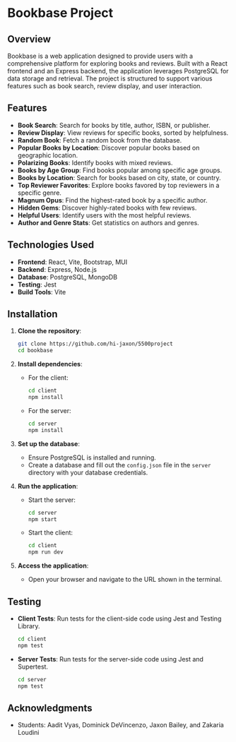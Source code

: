 # Bookbase Project

## Overview

Bookbase is a web application designed to provide users with a comprehensive platform for exploring books and reviews. Built with a React frontend and an Express backend, the application leverages PostgreSQL for data storage and retrieval. The project is structured to support various features such as book search, review display, and user interaction.

## Features

- **Book Search**: Search for books by title, author, ISBN, or publisher.
- **Review Display**: View reviews for specific books, sorted by helpfulness.
- **Random Book**: Fetch a random book from the database.
- **Popular Books by Location**: Discover popular books based on geographic location.
- **Polarizing Books**: Identify books with mixed reviews.
- **Books by Age Group**: Find books popular among specific age groups.
- **Books by Location**: Search for books based on city, state, or country.
- **Top Reviewer Favorites**: Explore books favored by top reviewers in a specific genre.
- **Magnum Opus**: Find the highest-rated book by a specific author.
- **Hidden Gems**: Discover highly-rated books with few reviews.
- **Helpful Users**: Identify users with the most helpful reviews.
- **Author and Genre Stats**: Get statistics on authors and genres.

## Technologies Used

- **Frontend**: React, Vite, Bootstrap, MUI
- **Backend**: Express, Node.js
- **Database**: PostgreSQL, MongoDB
- **Testing**: Jest
- **Build Tools**: Vite

## Installation

1. **Clone the repository**:
   ```bash
   git clone https://github.com/hi-jaxon/5500project
   cd bookbase
   ```

2. **Install dependencies**:
   - For the client:
     ```bash
     cd client
     npm install
     ```
   - For the server:
     ```bash
     cd server
     npm install
     ```

3. **Set up the database**:
   - Ensure PostgreSQL is installed and running.
   - Create a database and fill out the `config.json` file in the `server` directory with your database credentials.

4. **Run the application**:
   - Start the server:
     ```bash
     cd server
     npm start
     ```
   - Start the client:
     ```bash
     cd client
     npm run dev
     ```

5. **Access the application**:
   - Open your browser and navigate to the URL shown in the terminal.

## Testing

- **Client Tests**: Run tests for the client-side code using Jest and Testing Library.
  ```bash
  cd client
  npm test
  ```

- **Server Tests**: Run tests for the server-side code using Jest and Supertest.
  ```bash
  cd server
  npm test
  ```

## Acknowledgments

- Students: Aadit Vyas, Dominick DeVincenzo, Jaxon Bailey, and Zakaria Loudini
